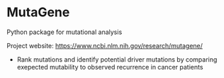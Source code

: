 # MutaGene
Python package for mutational analysis

Project website: https://www.ncbi.nlm.nih.gov/research/mutagene/

* Rank mutations and identify potential driver mutations by comparing exepected mutability to observed recurrence in cancer patients
